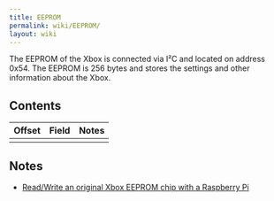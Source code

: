 ```yaml
---
title: EEPROM
permalink: wiki/EEPROM/
layout: wiki
---
```


The EEPROM of the Xbox is connected via I²C and located on address 0x54.
The EEPROM is 256 bytes and stores the settings and other information
about the Xbox.

Contents
--------

| Offset | Field | Notes |
|--------|-------|-------|
||

Notes
-----

-   [Read/Write an original Xbox EEPROM chip with a Raspberry
    Pi](https://github.com/grimdoomer/PiPROM)

